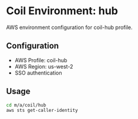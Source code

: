 # Coil Environment: hub

AWS environment configuration for coil-hub profile.

## Configuration

- AWS Profile: coil-hub
- AWS Region: us-west-2
- SSO authentication

## Usage

```bash
cd m/a/coil/hub
aws sts get-caller-identity
```
